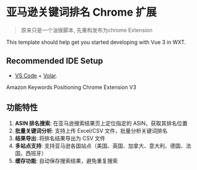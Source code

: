 # 亚马逊关键词排名 Chrome 扩展

> 原来只是一个油猴脚本, 先重构发布为chrome Extension

This template should help get you started developing with Vue 3 in WXT.

## Recommended IDE Setup

- [VS Code](https://code.visualstudio.com/) + [Volar](https://marketplace.visualstudio.com/items?itemName=Vue.volar).

Amazon Keywords Positioning Chrome Extension V3

## 功能特性

1. **ASIN 排名搜索**: 在亚马逊搜索结果页上定位指定的 ASIN，获取其排名位置
2. **批量关键词分析**: 支持上传 Excel/CSV 文件，批量分析关键词排名
3. **结果导出**: 将排名结果导出为 CSV 文件
4. **多站点支持**: 支持亚马逊各国站点（美国、英国、加拿大、意大利、德国、法国、西班牙）
5. **缓存功能**: 自动保存搜索结果，避免重复搜索
